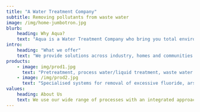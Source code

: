 ```yaml
---
title: "A Water Treatment Company"
subtitle: Removing pollutants from waste water
image: /img/home-jumbotron.jpg
blurb:
    heading: Why Aqua?
    text: "Aqua is a Water Treatment Company who bring you total environment solutions - water treatment, waste water treatment & recycle, zero liquid discharge. Specialists in water and environment management."
intro:
    heading: "What we offer"
    text: "We provide solutions across industry, homes and communities. Integrating extensive process technologies, design, engineering and project management capability, we offer total solutions with single source responsibility."
products:
    - image: img/prod1.jpg
      text: "Pretreatment, process water/liquid treatment, waste water treatment, water recycle and product recovery using various physico-chemical processes for settling, clarification and filtration."
    - image: /img/prod2.jpg
      text: "Specialised systems for removal of excessive fluoride, arsenic, iron and nitrates from water. These along with disinfection systems have been adapted to rural needs."
values:
    heading: About Us
    text: We use our wide range of processes with an integrated approach to deliver total solutions for every market - household, institutional, commercial, industrial and public water supplies, urban and rural areas.
---
```


